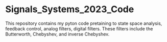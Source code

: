 # Signals_Systems_2023_Code
This repository contains my pyton code pretaining to state space analysis, feedback control, analog filters, digital filters. These filters include the Butterworth, Chebyshev, and inverse Chebyshev.

